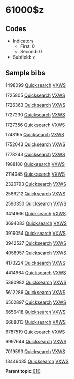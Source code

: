 # 61000$z

## Codes

-   Indicators
    -   First: 0
    -   Second: 0
-   Subfield: z

## Sample bibs

1498099 [Quicksearch](https://search.library.yale.edu/catalog/1498099) [VXWS](http://prodorbis.library.yale.edu:7014/vxws/GetHoldingsService?bibId=1498099)

1725805 [Quicksearch](https://search.library.yale.edu/catalog/1725805) [VXWS](http://prodorbis.library.yale.edu:7014/vxws/GetHoldingsService?bibId=1725805)

1726363 [Quicksearch](https://search.library.yale.edu/catalog/1726363) [VXWS](http://prodorbis.library.yale.edu:7014/vxws/GetHoldingsService?bibId=1726363)

1727230 [Quicksearch](https://search.library.yale.edu/catalog/1727230) [VXWS](http://prodorbis.library.yale.edu:7014/vxws/GetHoldingsService?bibId=1727230)

1727356 [Quicksearch](https://search.library.yale.edu/catalog/1727356) [VXWS](http://prodorbis.library.yale.edu:7014/vxws/GetHoldingsService?bibId=1727356)

1748165 [Quicksearch](https://search.library.yale.edu/catalog/1748165) [VXWS](http://prodorbis.library.yale.edu:7014/vxws/GetHoldingsService?bibId=1748165)

1752043 [Quicksearch](https://search.library.yale.edu/catalog/1752043) [VXWS](http://prodorbis.library.yale.edu:7014/vxws/GetHoldingsService?bibId=1752043)

1778243 [Quicksearch](https://search.library.yale.edu/catalog/1778243) [VXWS](http://prodorbis.library.yale.edu:7014/vxws/GetHoldingsService?bibId=1778243)

1988180 [Quicksearch](https://search.library.yale.edu/catalog/1988180) [VXWS](http://prodorbis.library.yale.edu:7014/vxws/GetHoldingsService?bibId=1988180)

2114045 [Quicksearch](https://search.library.yale.edu/catalog/2114045) [VXWS](http://prodorbis.library.yale.edu:7014/vxws/GetHoldingsService?bibId=2114045)

2320793 [Quicksearch](https://search.library.yale.edu/catalog/2320793) [VXWS](http://prodorbis.library.yale.edu:7014/vxws/GetHoldingsService?bibId=2320793)

2586212 [Quicksearch](https://search.library.yale.edu/catalog/2586212) [VXWS](http://prodorbis.library.yale.edu:7014/vxws/GetHoldingsService?bibId=2586212)

2590350 [Quicksearch](https://search.library.yale.edu/catalog/2590350) [VXWS](http://prodorbis.library.yale.edu:7014/vxws/GetHoldingsService?bibId=2590350)

3414666 [Quicksearch](https://search.library.yale.edu/catalog/3414666) [VXWS](http://prodorbis.library.yale.edu:7014/vxws/GetHoldingsService?bibId=3414666)

3694083 [Quicksearch](https://search.library.yale.edu/catalog/3694083) [VXWS](http://prodorbis.library.yale.edu:7014/vxws/GetHoldingsService?bibId=3694083)

3919054 [Quicksearch](https://search.library.yale.edu/catalog/3919054) [VXWS](http://prodorbis.library.yale.edu:7014/vxws/GetHoldingsService?bibId=3919054)

3942527 [Quicksearch](https://search.library.yale.edu/catalog/3942527) [VXWS](http://prodorbis.library.yale.edu:7014/vxws/GetHoldingsService?bibId=3942527)

4058957 [Quicksearch](https://search.library.yale.edu/catalog/4058957) [VXWS](http://prodorbis.library.yale.edu:7014/vxws/GetHoldingsService?bibId=4058957)

4170224 [Quicksearch](https://search.library.yale.edu/catalog/4170224) [VXWS](http://prodorbis.library.yale.edu:7014/vxws/GetHoldingsService?bibId=4170224)

4414964 [Quicksearch](https://search.library.yale.edu/catalog/4414964) [VXWS](http://prodorbis.library.yale.edu:7014/vxws/GetHoldingsService?bibId=4414964)

5390982 [Quicksearch](https://search.library.yale.edu/catalog/5390982) [VXWS](http://prodorbis.library.yale.edu:7014/vxws/GetHoldingsService?bibId=5390982)

5612286 [Quicksearch](https://search.library.yale.edu/catalog/5612286) [VXWS](http://prodorbis.library.yale.edu:7014/vxws/GetHoldingsService?bibId=5612286)

6502897 [Quicksearch](https://search.library.yale.edu/catalog/6502897) [VXWS](http://prodorbis.library.yale.edu:7014/vxws/GetHoldingsService?bibId=6502897)

6656418 [Quicksearch](https://search.library.yale.edu/catalog/6656418) [VXWS](http://prodorbis.library.yale.edu:7014/vxws/GetHoldingsService?bibId=6656418)

6668013 [Quicksearch](https://search.library.yale.edu/catalog/6668013) [VXWS](http://prodorbis.library.yale.edu:7014/vxws/GetHoldingsService?bibId=6668013)

6787519 [Quicksearch](https://search.library.yale.edu/catalog/6787519) [VXWS](http://prodorbis.library.yale.edu:7014/vxws/GetHoldingsService?bibId=6787519)

6997644 [Quicksearch](https://search.library.yale.edu/catalog/6997644) [VXWS](http://prodorbis.library.yale.edu:7014/vxws/GetHoldingsService?bibId=6997644)

7019593 [Quicksearch](https://search.library.yale.edu/catalog/7019593) [VXWS](http://prodorbis.library.yale.edu:7014/vxws/GetHoldingsService?bibId=7019593)

13446435 [Quicksearch](https://search.library.yale.edu/catalog/13446435) [VXWS](http://prodorbis.library.yale.edu:7014/vxws/GetHoldingsService?bibId=13446435)

**Parent topic:**[610](../../tags/610/610.md)

